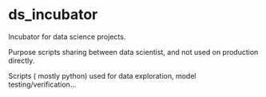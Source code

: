 # ds_incubator
Incubator for data science projects.

Purpose scripts sharing between data scientist, and not used on production directly. 

Scripts ( mostly python) used for data exploration, model testing/verification...
